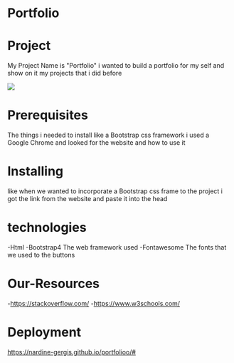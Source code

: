 # Portfolio
# Project
My Project Name is  "Portfolio"
i wanted to build a portfolio for my self and show on it my projects that i did before 

![](Untitled.png)


# Prerequisites
The things i needed to install like a Bootstrap css framework
i used a Google Chrome and looked for the website and how to use it
# Installing
like when we wanted to incorporate a Bootstrap css frame to the project i got the link from the website and paste it into the head 
<link rel="stylesheet" href="https://maxcdn.bootstrapcdn.com/bootstrap/4.0.0-alpha.6/css/bootstrap.min.css"
        integrity="sha384-rwoIResjU2yc3z8GV/NPeZWAv56rSmLldC3R/AZzGRnGxQQKnKkoFVhFQhNUwEyJ" crossorigin="anonymous">
    
# technologies
-Html 
-Bootstrap4  The web framework used
-Fontawesome The fonts that we used to the buttons

# Our-Resources
-https://stackoverflow.com/
-https://www.w3schools.com/

# Deployment
https://nardine-gergis.github.io/portfolioo/#